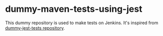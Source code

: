 # dummy-maven-tests-using-jest

This dummy repository is used to make tests on Jenkins.
It's inspired from [dummy-jest-tests repository](https://github.com/Artmorse/dummy-jest-tests).
